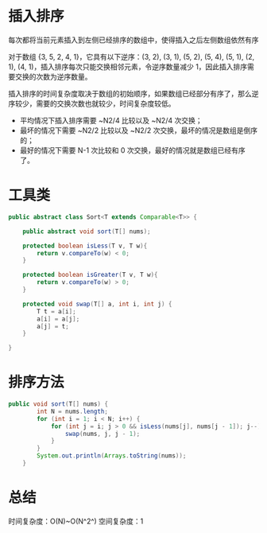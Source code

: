 # 插入排序
每次都将当前元素插入到左侧已经排序的数组中，使得插入之后左侧数组依然有序

对于数组 {3, 5, 2, 4, 1}，它具有以下逆序：(3, 2), (3, 1), (5, 2), (5, 4), (5, 1), (2, 1), (4, 1)，插入排序每次只能交换相邻元素，令逆序数量减少 1，因此插入排序需要交换的次数为逆序数量。

插入排序的时间复杂度取决于数组的初始顺序，如果数组已经部分有序了，那么逆序较少，需要的交换次数也就较少，时间复杂度较低。

* 平均情况下插入排序需要 ~N2/4 比较以及 ~N2/4 次交换；
* 最坏的情况下需要 ~N2/2 比较以及 ~N2/2 次交换，最坏的情况是数组是倒序的；
* 最好的情况下需要 N-1 次比较和 0 次交换，最好的情况就是数组已经有序了。

# 工具类
```java
public abstract class Sort<T extends Comparable<T>> {

    public abstract void sort(T[] nums);

    protected boolean isLess(T v, T w){
        return v.compareTo(w) < 0;
    }

    protected boolean isGreater(T v, T w){
        return v.compareTo(w) > 0;
    }

    protected void swap(T[] a, int i, int j) {
        T t = a[i];
        a[i] = a[j];
        a[j] = t;
    }

}
```

# 排序方法
```java
public void sort(T[] nums) {
        int N = nums.length;
        for (int i = 1; i < N; i++) {
            for (int j = i; j > 0 && isLess(nums[j], nums[j - 1]); j--) {
                swap(nums, j, j - 1);
            }
        }
        System.out.println(Arrays.toString(nums));
    }
```

# 总结
时间复杂度：O(N)~O(N^2^)
空间复杂度：1